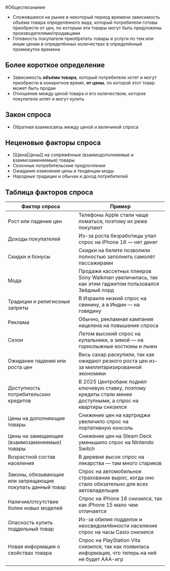 #Обществознание 
- Сложившееся на рынке в некоторый период времени зависимость объёма товара определённого вида, который потребители готовы приобрести от цен, по которым эти товары могут быть предложены производителями/продавцами 
- Готовность покупателя приобретать товары и услуги по тем или иным ценам в определённых количествах в определённый промежуток времени 
## Более короткое определение 
- Зависимость **объёма товара**, который потребители хотят и могут приобрести в конкретное время, **от цены**, по которой этот товар может быть продан 
- Отношение между ценой товара и его количеством, которое покупатели хотят и могут купить 
## Закон спроса 
- Обратная взаимосвязь между ценой и величиной спроса 
## Неценовые факторы спроса 
- [[Цена|Цены]] на сопряжённые (взаимодополняемые и взаимозаменяемые) товары
- Сезонные потребительские предпочтения
- Ожидания изменения цены и тенденции моды 
- Народные традиции и обычаи и доход потребителей
## Таблица факторов спроса 

| Фактор спроса                                             | Пример                                                                                                         |
| --------------------------------------------------------- | -------------------------------------------------------------------------------------------------------------- |
| Рост или падение цен                                      | Телефоны Apple стали чаще ломаться, поэтому их реже покупают                                                   |
| Доходы покупателей                                        | Из-за роста безработицы упал спрос на iPhone 16 — нет денег                                                    |
| Скидки и бонусы                                           | Скидки на белите позволили полностью заполнить самолёт пассажирами                                             |
| Мода                                                      | Продажи кассетных плееров Sony Walkman увеличилась, так как этим гаджетом пользовался Звёдный лорд             |
| Традиции и религиозные запреты                            | В Израиле низкий спрос на свинину, а в Индии — на говядину                                                     |
| Реклама                                                   | Обычно, рекламная кампания нацелена на повышение спроса                                                        |
| Сезон                                                     | Летом высокий спрос на купальники, а зимой — на горнолыжные костюмы и лыжи                                     |
| Ожидание падения или роста цен                            | Весь сахар раскупили, так как ожидают резкого роста цен из-за миллитаризированной экономики                    |
| Доступность потребительских кредитов                      | В 2025 Центробанк поднял ключевую ставку, поэтому кредиты стали менее доступными, а спрос на квартиры снизился |
| Цены на дополняющие товары                                | Снижение цен на картриджи увеличило спрос на портативную консоль                                               |
| Цены на замещающие (взаимозаменяемые) товары              | Снижение цен на Steam Deck уменьшило спрос на Nintendo Switch                                                  |
| Возрастной состав населения                               | В деревне высок спрос на лекарства — там много стариков                                                        |
| Законы, обязывающие или запрещающие покупать данный товар | Спрос на автомобильное страхование вырос, когда оно стало обязательно для всех автовладельцев                  |
| Наличие/отсутствие более новых моделей                    | Спрос на iPhone 16 снизился, так как iPhone 15 мало чем отличается                                             |
| Опасность купить поддельный товар                         | Из-за обилия подделок и неосведомлённости населения спрос на часы Casio снизился                               |
| Новая информация о свойствах товара                       | Спрос на PlayStation Vita снизился, так как появилась информация, что теперь на неё не будет AAA-игр           |
|                                                           |                                                                                                                |
